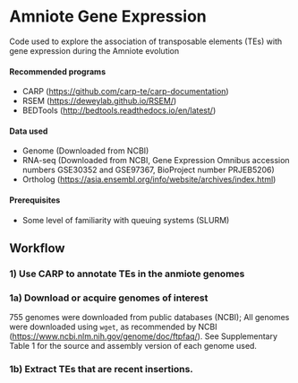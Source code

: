 # Amniote Gene Expression

Code used to explore the association of transposable elements (TEs) with gene expression during the Amniote evolution

#### Recommended programs
- CARP (https://github.com/carp-te/carp-documentation)
- RSEM (https://deweylab.github.io/RSEM/)
- BEDTools (http://bedtools.readthedocs.io/en/latest/)

#### Data used
- Genome (Downloaded from NCBI)
- RNA-seq (Downloaded from NCBI, Gene Expression Omnibus accession numbers GSE30352 and GSE97367, BioProject number PRJEB5206)
- Ortholog (https://asia.ensembl.org/info/website/archives/index.html)

#### Prerequisites
- Some level of familiarity with queuing systems (SLURM)

## Workflow


### 1) Use CARP to annotate TEs in the anmiote genomes
### 1a) Download or acquire genomes of interest
755 genomes were downloaded from public databases (NCBI); All genomes were downloaded using ```wget```, as recommended by NCBI (https://www.ncbi.nlm.nih.gov/genome/doc/ftpfaq/). See Supplementary Table 1 for the source and assembly version of each genome used.

### 1b) Extract TEs that are recent insertions.